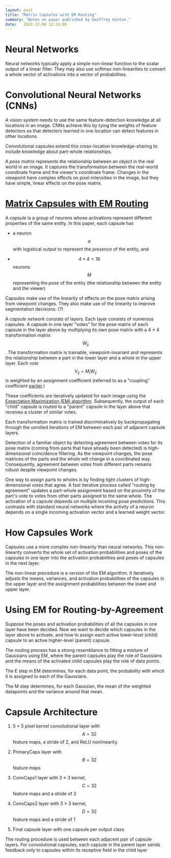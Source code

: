 ```yaml
---
layout: post
title: "Matrix Capsules with EM Routing"
summary: "Notes on paper published by Geoffrey Hinton."
date:   2022-12-08 12:33:00
---
```


# Neural Networks

Neural networks typically apply a simple non-linear function to the scalar
output of a linear filter. They may also use softmax non-linearities to convert
a whole vector of activations into a vector of probabilities.

# Convolutional Neural Networks (CNNs)

A vision system needs to use the same feature-detection knowledge at all
locations in an image. CNNs achieve this by tying the weights of feature
detectors so that detectors learned in one location can detect features in
other locations.

Convolutional capsules extend this cross-location knowledge-sharing to include
knowledge about part-whole relationships.

A _pose matrix_ represents the relationship between an object in the real world
in an image. It captures the transformation between the real-world coordinate
frame and the viewer's coordinate frame. Changes in the viewpoint have complex
effects on pixel intensities in the image, but they have simple, linear effects
on the pose matrix.

# [Matrix Capsules with EM Routing][1]

A _capsule_ is a group of neurons whose activations represent different
properties of the same entity. In this paper, each capsule has

* a neuron $$a$$ with logistical output to represent the _presence_ of the
entity, and

* $$ 4 \times 4 = 16$$ neurons $$M$$ representing the _pose_ of the entity (the
relationship between the entity and the viewer)

Capsules make use of the linearity of effects on the pose matrix arising from
viewpoint changes. They also make use of the linearity to improve segmentation
decisions. (?)

A _capsule network_ consists of layers. Each layer consists of numerous
capsules. A capsule in one layer "votes" for the pose matrix of each capsule in
the layer above by multiplying its own pose matrix with a 4 &times; 4
transformation matrix $$W_{ij}$$. The transformation matrix is trainable,
viewpoint-invariant and represents the relationship between a part in the lower
layer and a whole in the upper layer. Each vote $$V_{ij} = M_iW_{ij}$$ is
weighted by an assignment coefficient (referred to as a "coupling" coefficient
[earlier][2].)

These coefficients are iteratively updated for each image using the
[Expectation Maximization (EM) algorithm][3]. Subsequently, the output of each
"child" capsule is routed to a "parent" capsule in the layer above that
receives a cluster of similar votes.

Each transformation matrix is trained discriminatively by backpropagating
through the unrolled iterations of EM between each pair of adjacent capsule
layers.

Detection of a familiar object by detecting agreement between votes for its
pose matrix (coming from parts that have already been detected) is
high-dimensional coincidence filtering. As the viewpoint changes, the pose
matrices of the parts and the whole will change in a coordinated way.
Consequently, agreement between votes from different parts remains robust
despite viewpoint changes.

One way to assign parts to wholes is by finding tight clusters of
high-dimensional votes that agree. A fast iterative process called "routing by
agreement" updates a part-whole assignment based on the proximity of the part's
vote to votes from other parts assigned to the same whole. The activation of a
capsule depends on multiple incoming pose predictions. This contrasts with
standard neural networks where the activity of a neuron depends on a single
incoming activation vector and a learned weight vector.

# How Capsules Work

Capsules use a more complex non-linearity than neural networks. This
non-linearity converts the whole set of activation probabilities and poses of
the capsules in one layer into the activation probabilities and poses of
capsules in the next layer.

The non-linear procedure is a version of the EM algorithm. It iteratively
adjusts the means, variances, and activation probabilities of the capsules in
the upper layer and the assignment probabilities between the lower and upper
layer.

# Using EM for Routing-by-Agreement

Suppose the poses and activation probabilities of all the capsules in one layer
have been decided. Now we want to decide which capsules in the layer above to
activate, and how to assign each active lower-level (child) capsule to an
active higher-level (parent) capsule.

The routing process has a strong resemblance to fitting a mixture of Gaussians
using EM, where the parent capsules play the role of Gaussians and the means of
the activated child capsules play the role of data points.

The E step in EM determines, for each data point, the probability with which it
is assigned to each of the Gaussians.

The M step determines, for each Gaussian, the mean of the weighted datapoints
and the variance around that mean.

# Capsule Architecture

1. 5 &times; 5 pixel kernel convolutional layer with $$A = 32$$ feature maps, a
stride of 2, and ReLU nonlinearity.

2. PrimaryCaps layer with $$B = 32$$ feature maps

3. ConvCaps1 layer with 3 &times; 3 kernel, $$C = 32$$ feature maps and a stride of 2

4. ConvCaps2 layer with 3 &times; 3 kernel, $$D = 32$$ feature maps and a stride of 1

5. Final capsule layer with one capsule per output class

The routing procedure is used between each adjacent pair of capsule layers. For
convolutional capsules, each capsule in the parent layer sends feedback only to
capsules within its receptive field in the child layer

[1]: <https://openreview.net/pdf?id=HJWLfGWRb> "Matrix Capsules with EM Routing"
[2]: <https://arxiv.org/pdf/1710.09829.pdf> "Dynamic Routing Between Capsules"
[3]: <https://en.wikipedia.org/wiki/Expectation%E2%80%93maximization_algorithm> "Expectation-Maximization Algorithm"